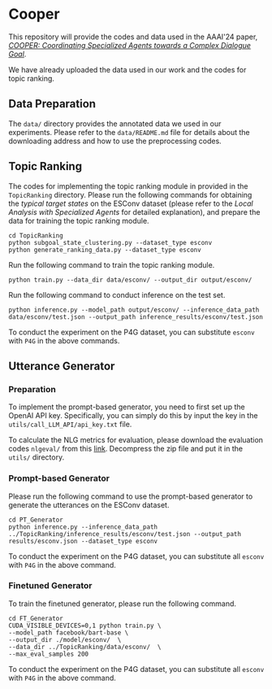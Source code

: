 # Cooper
This repository will provide the codes and data used in the AAAI'24 paper, [*COOPER: Coordinating Specialized Agents towards a Complex Dialogue Goal*](https://arxiv.org/pdf/2312.11792.pdf).

We have already uploaded the data used in our work and the codes for topic ranking. 

## Data Preparation
The ``data/`` directory provides the annotated data we used in our experiments. Please refer to the ``data/README.md`` file for details about the downloading address and how to use the preprocessing codes.

## Topic Ranking
The codes for implementing the topic ranking module in provided in the ``TopicRanking`` directory. Please run the following commands for obtaining the *typical target states*  on the ESConv dataset (please refer to the *Local Analysis with Specialized Agents* for detailed explanation), and prepare the data for training the topic ranking module.
```
cd TopicRanking
python subgoal_state_clustering.py --dataset_type esconv
python generate_ranking_data.py --dataset_type esconv
```
Run the following command to train the topic ranking module.
```
python train.py --data_dir data/esconv/ --output_dir output/esconv/
```
Run the following command to conduct inference on the test set.
```
python inference.py --model_path output/esconv/ --inference_data_path data/esconv/test.json --output_path inference_results/esconv/test.json
```
To conduct the experiment on the P4G dataset, you can substitute ``esconv`` with ``P4G`` in the above commands.


## Utterance Generator

### Preparation
To implement the prompt-based generator, you need to first set up the OpenAI API key. Specifically, you can simply do this by input the key in the ``utils/call_LLM_API/api_key.txt`` file.

To calculate the NLG metrics for evaluation, please download the evaluation codes ``nlgeval/`` from this [link](https://drive.google.com/file/d/1SjKkmuP5xo1Pfsfpjup61L1_UYKXiNFz/view?usp=sharing). Decompress the zip file and put it in the ``utils/`` directory.

### Prompt-based Generator
Please run the following command to use the prompt-based generator to generate the utterances on the ESConv dataset.
``` 
cd PT_Generator
python inference.py --inference_data_path ../TopicRanking/inference_results/esconv/test.json --output_path results/esconv.json --dataset_type esconv
```
To conduct the experiment on the P4G dataset, you can substitute all ``esconv`` with ``P4G`` in the above command.

### Finetuned Generator
To train the finetuned generator, please run the following command.
```
cd FT_Generator
CUDA_VISIBLE_DEVICES=0,1 python train.py \
--model_path facebook/bart-base \
--output_dir ./model/esconv/  \
--data_dir ../TopicRanking/data/esconv/  \
--max_eval_samples 200
```
To conduct the experiment on the P4G dataset, you can substitute all ``esconv`` with ``P4G`` in the above command.



